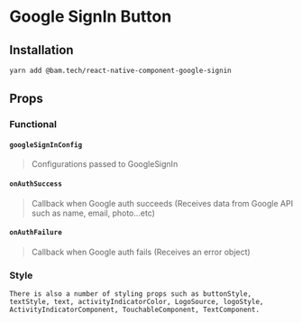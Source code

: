 # Google SignIn Button

## Installation
```bash
yarn add @bam.tech/react-native-component-google-signin
```


## Props

### Functional

#### `googleSignInConfig`
   > Configurations passed to GoogleSignIn
#### `onAuthSuccess`
   > Callback when Google auth succeeds (Receives data from Google API such as name, email, photo...etc)
#### `onAuthFailure`
   > Callback when Google auth fails (Receives an error object)

### Style

    There is also a number of styling props such as buttonStyle, textStyle, text, activityIndicatorColor, LogoSource, logoStyle, ActivityIndicatorComponent, TouchableComponent, TextComponent.
